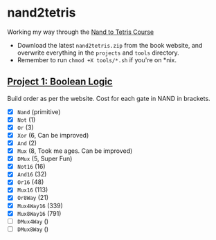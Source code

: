 # nand2tetris

Working my way through the [Nand to Tetris Course](https://www.nand2tetris.org/)

- Download the latest `nand2tetris.zip` from the book website, and overwrite everything in the `projects` and `tools` directory.
- Remember to run `chmod +X tools/*.sh` if you're on \*nix.

## [Project 1: Boolean Logic](https://www.nand2tetris.org/project01)

Build order as per the website. Cost for each gate in NAND in brackets.

- [x] `Nand` (primitive)
- [x] `Not` (1)
- [x] `Or` (3)
- [x] `Xor` (6, Can be improved)
- [x] `And` (2)
- [x] `Mux` (8, Took me ages. Can be improved)
- [x] `DMux` (5, Super Fun)
- [x] `Not16` (16)
- [x] `And16` (32)
- [x] `Or16` (48)
- [x] `Mux16` (113)
- [x] `Or8Way` (21)
- [x] `Mux4Way16` (339)
- [x] `Mux8Way16` (791)
- [ ] `DMux4Way` ()
- [ ] `DMux8Way` ()
